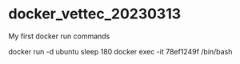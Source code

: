 # docker_vettec_20230313

My first docker run commands

docker run -d ubuntu sleep 180 
docker exec -it 78ef1249f /bin/bash